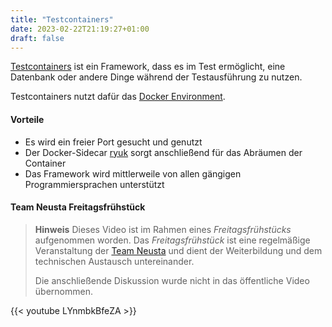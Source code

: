```yaml
---
title: "Testcontainers"
date: 2023-02-22T21:19:27+01:00
draft: false
---
```


[Testcontainers](https://www.testcontainers.org/) ist ein Framework, dass 
es im Test ermöglicht, eine Datenbank oder andere Dinge während der 
Testausführung zu nutzen.

Testcontainers nutzt dafür das [Docker Environment](https://www.docker.com/).

#### Vorteile

* Es wird ein freier Port gesucht und genutzt
* Der Docker-Sidecar [ryuk](https://hub.docker.com/r/testcontainers/ryuk) sorgt anschließend für das Abräumen der Container
* Das Framework wird mittlerweile von allen gängigen Programmiersprachen unterstützt

#### Team Neusta Freitagsfrühstück

> **Hinweis** Dieses Video ist im Rahmen eines _Freitagsfrühstücks_ aufgenommen worden.
> Das _Freitagsfrühstück_ ist eine regelmäßige Veranstaltung der
> [Team Neusta](https://www.team-neusta.de/) und dient der Weiterbildung
> und dem technischen Austausch untereinander.
>
> Die anschließende Diskussion wurde nicht in das öffentliche Video übernommen.

{{< youtube LYnmbkBfeZA >}}
